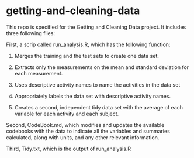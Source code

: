 # getting-and-cleaning-data
This repo is specified for the Getting and Cleaning Data project. It includes three following files:
  
  First, a scrip called run_analysis.R, which has the following function:

1. Merges the training and the test sets to create one data set. 

2. Extracts only the measurements on the mean and standard deviation for each measurement. 

3. Uses descriptive activity names to name the activities in the data set 

4. Appropriately labels the data set with descriptive activity names. 

5. Creates a second, independent tidy data set with the average of each variable for each activity and each subject.
  
  Second, CodeBook.md, which modifies and updates the available codebooks with the data to indicate all the variables 
and summaries calculated, along with units, and any other relevant information. 
  
  Third, Tidy.txt, which is the output of run_analysis.R
